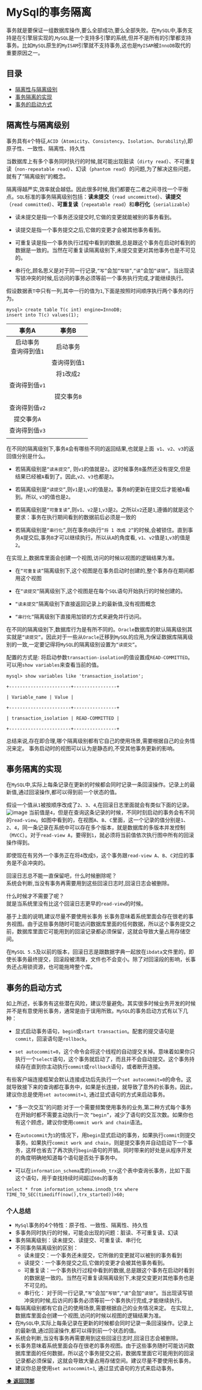 # MySql的事务隔离


事务就是要保证一组数据库操作,要么全部成功,要么全部失败。在`MySQL`中,事务支持是在引擎层实现的,`MySQL`是一个支持多引擎的系统,但并不是所有的引擎都支持事务。比如`MySQL`原生的`MyISAM`引擎就不支持事务,这也是`MyISAM`被`InnoDB`取代的重要原因之一。

## 目录
* [隔离性与隔离级别](#隔离性与隔离级别)
* [事务隔离的实现](#事务隔离的实现)
* [事务的启动方式](#事务的启动方式)



## 隔离性与隔离级别
事务具有`4`个特征,`ACID`（`Atomicity`、`Consistency`、`Isolation`、`Durability`),即原子性、一致性、隔离性、持久性

当数据库上有多个事务同时执行的时候,就可能出现脏读（`dirty read`）、不可重复读（`non-repeatable read`）、幻读（`phantom read`）的问题,为了解决这些问题，就有了“隔离级别”的概念。

隔离得越严实,效率就会越低。因此很多时候,我们都要在二者之间寻找一个平衡点。`SQL`标准的事务隔离级别包括：**读未提交**（`read uncommitted`）、**读提交**（`read committed`）、**可重复读**（`repeatable read`）和**串行化**（`serializable`）

- 读未提交是指一个事务还没提交时,它做的变更就能被别的事务看到。

- 读提交是指一个事务提交之后,它做的变更才会被其他事务看到。

- 可重复读是指一个事务执行过程中看到的数据,总是跟这个事务在启动时看到的数据是一致的。当然在可重复读隔离级别下,未提交变更对其他事务也是不可见的。

- 串行化,顾名思义是对于同一行记录,`“写”`会加`“写锁”`,`“读”`会加`“读锁”`。当出现读写锁冲突的时候,后访问的事务必须等前一个事务执行完成,才能继续执行。


假设数据表`T`中只有一列,其中一行的值为`1`,下面是按照时间顺序执行两个事务的行为。
```mysql
mysql> create table T(c int) engine=InnoDB;
insert into T(c) values(1);
```

| 事务A | 事务B | 
| :---: | :---: | 
| 启动事务</br>查询得到值`1`|启动事务 |  
|       |查询得到值`1`  |
|       | 将`1`改成`2` |
|查询得到值`v1`|        |
|       | 提交事务`B`|
|查询得到值`v2`|        |
|提交事务`A` |          |
|查询得到值`v3`|         | 
|   |       |


在不同的隔离级别下,事务`A`会有哪些不同的返回结果,也就是上面` v1`、`v2`、`v3`的返回值分别是什么。
- 若隔离级别是`“读未提交”`, 则`v1`的值就是`2`。这时候事务`B`虽然还没有提交,但是结果已经被`A`看到了。因此,`v2`、`v3`也都是`2`。

- 若隔离级别是`“读提交”`,则`v1`是`1`,`v2`的值是`2`。事务`B`的更新在提交后才能被`A`看到。所以, `v3`的值也是`2`。

- 若隔离级别是`“可重复读”`,则`v1`、`v2`是`1`,`v3`是`2`。之所以`v2`还是`1`,遵循的就是这个要求：事务在执行期间看到的数据前后必须是一致的

- 若隔离级别是`“串行化”`,则在事务`B`执行`“将 1 改成 2”`的时候,会被锁住。直到事务`A`提交后,事务`B`才可以继续执行。所以从`A`的角度看, `v1`、`v2`值是`1`,`v3`的值是`2`。


在实现上,数据库里面会创建一个视图,访问的时候以视图的逻辑结果为准。
- 在`“可重复读”`隔离级别下,这个视图是在事务启动时创建的,整个事务存在期间都用这个视图

- 在`“读提交”`隔离级别下,这个视图是在每个`SQL`语句开始执行的时候创建的。

- `“读未提交”`隔离级别下直接返回记录上的最新值,没有视图概念

- `“串行化”`隔离级别下直接用加锁的方式来避免并行访问。


在不同的隔离级别下,数据库行为是有所不同的。`Oracle`数据库的默认隔离级别其实就是`“读提交”`。因此对于一些从`Oracle`迁移到`MySQL`的应用,为保证数据库隔离级别的一致,一定要记得将`MySQL`的隔离级别设置为`“读提交”`。


配置的方式是: 将启动参数`transaction-isolation`的值设置成`READ-COMMITTED`。可以用`show variables`来查看当前的值。
```mysql
mysql> show variables like 'transaction_isolation';
 
+-----------------------+----------------+
 
| Variable_name | Value |
 
+-----------------------+----------------+
 
| transaction_isolation | READ-COMMITTED |
 
+-----------------------+----------------+
```

总结来说,存在即合理,哪个隔离级别都有它自己的使用场景,需要根据自己的业务情况来定。
事务启动时的视图可以认为是静态的,不受其他事务更新的影响。

## 事务隔离的实现
在`MySQL`中,实际上每条记录在更新的时候都会同时记录一条回滚操作。记录上的最新值,通过回滚操作,都可以得到前一个状态的值。

假设一个值从`1`被按顺序改成了`2`、`3`、`4`,在回滚日志里面就会有类似下面的记录。
![image](images/record.png)
当前值是`4`，但是在查询这条记录的时候，不同时刻启动的事务会有不同的`read-view`。如图中看到的，在视图`A`、`B`、`C`里面，这一个记录的值分别是`1`、`2`、`4`，同一条记录在系统中可以存在多个版本，就是数据库的多版本并发控制（`MVCC`）。对于`read-view A`，要得到`1`，就必须将当前值依次执行图中所有的回滚操作得到。

即使现在有另外一个事务正在将`4`改成`5`，这个事务跟`read-view A`、`B`、`C`对应的事务是不会冲突的。


回滚日志总不能一直保留吧，什么时候删除呢？   
系统会判断,当没有事务再需要用到这些回滚日志时,回滚日志会被删除。


什么时候才不需要了呢？    
就是当系统里没有比这个回滚日志更早的`read-view`的时候。

基于上面的说明,建议尽量不要使用长事务
长事务意味着系统里面会存在很老的事务视图。由于这些事务随时可能访问数据库里面的任何数据，所以这个事务提交之前，数据库里面它可能用到的回滚记录都必须保留，这就会导致大量占用存储空间。

在`MySQL 5.5`及以前的版本，回滚日志是跟数据字典一起放在`ibdata`文件里的，即使长事务最终提交，回滚段被清理，文件也不会变小。除了对回滚段的影响，长事务还占用锁资源，也可能拖垮整个库。


## 事务的启动方式
如上所述，长事务有这些潜在风险，建议尽量避免。其实很多时候业务开发的时候并不是有意使用长事务，通常是由于误用所致。`MySQL`的事务启动方式有以下几种：
- 显式启动事务语句，`begin`或`start transaction`。配套的提交语句是`commit`，回滚语句是`rollback`。

- `set autocommit=0`，这个命令会将这个线程的自动提交关掉。意味着如果你只执行一个`select`语句，这个事务就启动了，而且并不会自动提交。这个事务持续存在直到你主动执行`commit`或`rollback`语句，或者断开连接。


有些客户端连接框架会默认连接成功后先执行一个`set autocommit=0`的命令。这就导致接下来的查询都在事务中，如果是长连接，就导致了意外的长事务。因此，建议你总是使用`set autocommit=1`, 通过显式语句的方式来启动事务。

- “多一次交互”的问题:对于一个需要频繁使用事务的业务,第二种方式每个事务在开始时都不需要主动执行一次 `“begin”`，减少了语句的交互次数。如果你也有这个顾虑，建议你使用`commit work and chain`语法。

- 在`autocommit`为`1`的情况下，用`begin`显式启动的事务，如果执行`commit`则提交事务。如果执行`commit work and chain`，则是提交事务并自动启动下一个事务，这样也省去了再次执行`begin`语句的开销。同时带来的好处是从程序开发的角度明确地知道每个语句是否处于事务中。

- 可以在`information_schema`库的`innodb_trx`这个表中查询长事务，比如下面这个语句，用于查找持续时间超过`60s`的事务
```mysql
select * from information_schema.innodb_trx where TIME_TO_SEC(timediff(now(),trx_started))>60;
```

### 个人总结
- `MySql`事务的4个特性：原子性、一致性、隔离性、持久性
- 多事务同时执行的时候，可能会出现的问题：脏读、不可重复读、幻读
- 事务隔离级别：读未提交、读提交、可重复读、串行化
- 不同事务隔离级别的区别：
    - 读未提交：一个事务还未提交，它所做的变更就可以被别的事务看到
    - 读提交：一个事务提交之后,它做的变更才会被其他事务看到。
    - 可重复读：一个事务执行过程中看到的数据,总是跟这个事务在启动时看到的数据是一致的。当然在可重复读隔离级别下,未提交变更对其他事务也是不可见的。
    - 串行化： 对于同一行记录,`“写”`会加`“写锁”`,`“读”`会加`“读锁”`。当出现读写锁冲突的时候,后访问的事务必须等前一个事务执行完成,才能继续执行。
- 每隔离级别都有它自己的使用场景,需要根据自己的业务情况来定。 在实现上,数据库里面会创建一个视图,访问的时候以视图的逻辑结果为准。
- 在`MySQL`中,实际上每条记录在更新的时候都会同时记录一条回滚操作。记录上的最新值,通过回滚操作,都可以得到前一个状态的值。
- 系统会判断,当没有事务再需要用到这些回滚日志时,回滚日志会被删除。
- 长事务意味着系统里面会存在很老的事务视图。由于这些事务随时可能访问数据库里面的任何数据，所以这个事务提交之前，数据库里面它可能用到的回滚记录都必须保留，这就会导致大量占用存储空间。建议尽量不要使用长事务。
- 建议你总是使用`set autocommit=1`, 通过显式语句的方式来启动事务。   

**[⬆ 返回顶部](#目录)**